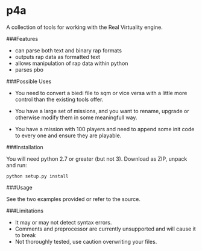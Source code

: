 p4a
===

A collection of tools for working with the Real Virtuality engine.

###Features

- can parse both text and binary rap formats
- outputs rap data as formatted text
- allows manipulation of rap data within python
- parses pbo


###Possible Uses

* You need to convert a biedi file to sqm or vice versa with a little 
  more control than the existing tools offer.

* You have a large set of missions, and you want to rename, upgrade or 
  otherwise modify them in some meaningfull way.
  
* You have a mission with 100 players and need to append some init code
  to every one and ensure they are playable.

###Installation

You will need python 2.7 or greater (but not 3).  Download as ZIP, unpack
and run:

```
python setup.py install
```

###Usage

See the two examples provided or refer to the source.

###Limitations

* It may or may not detect syntax errors.
* Comments and preprocessor are currently unsupported and will cause it to break
* Not thoroughly tested, use caution overwriting your files.